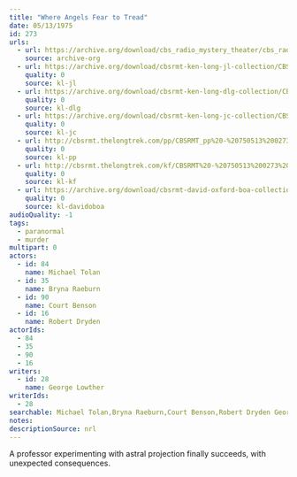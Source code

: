 ```yaml
---
title: "Where Angels Fear to Tread"
date: 05/13/1975
id: 273
urls: 
  - url: https://archive.org/download/cbs_radio_mystery_theater/cbs_radio_mystery_theater-0251-0300.zip/cbs_radio_mystery_theater-0251-0300%2Fcbsrmt_0273_where_angels_fear_to_tread.mp3
    source: archive-org
  - url: https://archive.org/download/cbsrmt-ken-long-jl-collection/CBSRMT - 750513 0273 Where Angels Fear To Tread_jl.mp3
    quality: 0
    source: kl-jl
  - url: https://archive.org/download/cbsrmt-ken-long-dlg-collection/CBSRMT - 750513 0273 Where Angels Fear to Tread.mp3
    quality: 0
    source: kl-dlg
  - url: https://archive.org/download/cbsrmt-ken-long-jc-collection/CBSRMT - 750513 0273 Where Angels Fear to Tread vbr kb2 fair_jc.mp3
    quality: 0
    source: kl-jc
  - url: http://cbsrmt.thelongtrek.com/pp/CBSRMT_pp%20-%20750513%200273%20Where%20Angels%20Fear%20to%20Tread.mp3
    quality: 0
    source: kl-pp
  - url: http://cbsrmt.thelongtrek.com/kf/CBSRMT%20-%20750513%200273%20Where%20Angels%20Fear%20To%20Tread_kf.mp3
    quality: 0
    source: kl-kf
  - url: https://archive.org/download/cbsrmt-david-oxford-boa-collection/CBSRMT-750513-0273-Where-Angels-Fear-to-Tread-(64-44)_kf-{BoA}.mp3
    quality: 0
    source: kl-davidoboa
audioQuality: -1
tags: 
  - paranormal
  - murder
multipart: 0
actors:  
  - id: 84
    name: Michael Tolan  
  - id: 35
    name: Bryna Raeburn  
  - id: 90
    name: Court Benson  
  - id: 16
    name: Robert Dryden
actorIds:  
  - 84  
  - 35  
  - 90  
  - 16
writers:  
  - id: 28
    name: George Lowther
writerIds:  
  - 28
searchable: Michael Tolan,Bryna Raeburn,Court Benson,Robert Dryden George Lowther
notes: 
descriptionSource: nrl
---
```

A professor experimenting with astral projection finally succeeds, with unexpected consequences.